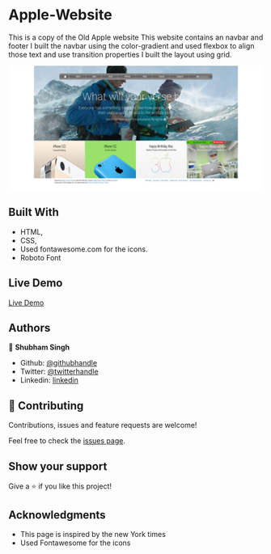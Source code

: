 # Apple-Website

This is a copy of the Old Apple website
This website contains an navbar and footer
I built the navbar using the color-gradient and used flexbox to align those text and use transition properties
I built the layout using grid.

![screenshot](https://github.com/shubhsk88/apple-website/blob/features/img/screenshot.PNG)

## Built With

- HTML,
- CSS,
- Used fontawesome.com for the icons.
- Roboto Font

## Live Demo

[Live Demo](https://rawcdn.githack.com/shubhsk88/apple-website/310153633c1fce9f2979ccdc8db08fdd1482c19d/index.html)

## Authors

👤 **Shubham Singh**

- Github: [@githubhandle](https://github.com/shubhsk88)
- Twitter: [@twitterhandle](twitter.com/shubski)
- Linkedin: [linkedin](https://www.linkedin.com/in/shubham-singh-130349140/)

## 🤝 Contributing

Contributions, issues and feature requests are welcome!

Feel free to check the [issues page](issues/).

## Show your support

Give a ⭐️ if you like this project!

## Acknowledgments

- This page is inspired by the new York times
- Used Fontawesome for the icons
